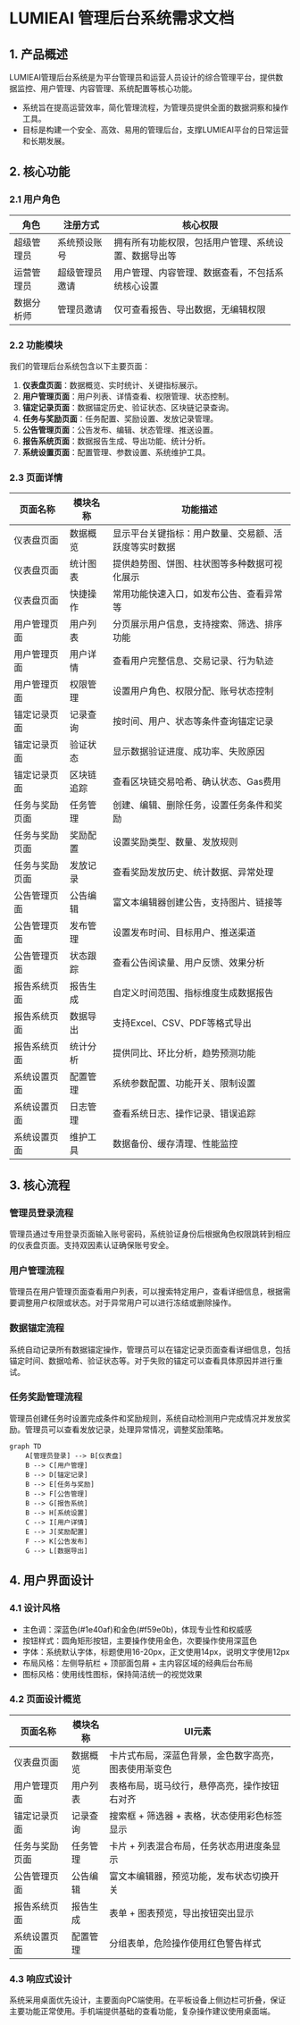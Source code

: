 # LUMIEAI 管理后台系统需求文档

## 1. 产品概述

LUMIEAI管理后台系统是为平台管理员和运营人员设计的综合管理平台，提供数据监控、用户管理、内容管理、系统配置等核心功能。
- 系统旨在提高运营效率，简化管理流程，为管理员提供全面的数据洞察和操作工具。
- 目标是构建一个安全、高效、易用的管理后台，支撑LUMIEAI平台的日常运营和长期发展。

## 2. 核心功能

### 2.1 用户角色

| 角色 | 注册方式 | 核心权限 |
|------|----------|----------|
| 超级管理员 | 系统预设账号 | 拥有所有功能权限，包括用户管理、系统设置、数据导出等 |
| 运营管理员 | 超级管理员邀请 | 用户管理、内容管理、数据查看，不包括系统核心设置 |
| 数据分析师 | 管理员邀请 | 仅可查看报告、导出数据，无编辑权限 |

### 2.2 功能模块

我们的管理后台系统包含以下主要页面：
1. **仪表盘页面**：数据概览、实时统计、关键指标展示。
2. **用户管理页面**：用户列表、详情查看、权限管理、状态控制。
3. **锚定记录页面**：数据锚定历史、验证状态、区块链记录查询。
4. **任务与奖励页面**：任务配置、奖励设置、发放记录管理。
5. **公告管理页面**：公告发布、编辑、状态管理、推送设置。
6. **报告系统页面**：数据报告生成、导出功能、统计分析。
7. **系统设置页面**：配置管理、参数设置、系统维护工具。

### 2.3 页面详情

| 页面名称 | 模块名称 | 功能描述 |
|----------|----------|----------|
| 仪表盘页面 | 数据概览 | 显示平台关键指标：用户数量、交易额、活跃度等实时数据 |
| 仪表盘页面 | 统计图表 | 提供趋势图、饼图、柱状图等多种数据可视化展示 |
| 仪表盘页面 | 快捷操作 | 常用功能快速入口，如发布公告、查看异常等 |
| 用户管理页面 | 用户列表 | 分页展示用户信息，支持搜索、筛选、排序功能 |
| 用户管理页面 | 用户详情 | 查看用户完整信息、交易记录、行为轨迹 |
| 用户管理页面 | 权限管理 | 设置用户角色、权限分配、账号状态控制 |
| 锚定记录页面 | 记录查询 | 按时间、用户、状态等条件查询锚定记录 |
| 锚定记录页面 | 验证状态 | 显示数据验证进度、成功率、失败原因 |
| 锚定记录页面 | 区块链追踪 | 查看区块链交易哈希、确认状态、Gas费用 |
| 任务与奖励页面 | 任务管理 | 创建、编辑、删除任务，设置任务条件和奖励 |
| 任务与奖励页面 | 奖励配置 | 设置奖励类型、数量、发放规则 |
| 任务与奖励页面 | 发放记录 | 查看奖励发放历史、统计数据、异常处理 |
| 公告管理页面 | 公告编辑 | 富文本编辑器创建公告，支持图片、链接等 |
| 公告管理页面 | 发布管理 | 设置发布时间、目标用户、推送渠道 |
| 公告管理页面 | 状态跟踪 | 查看公告阅读量、用户反馈、效果分析 |
| 报告系统页面 | 报告生成 | 自定义时间范围、指标维度生成数据报告 |
| 报告系统页面 | 数据导出 | 支持Excel、CSV、PDF等格式导出 |
| 报告系统页面 | 统计分析 | 提供同比、环比分析，趋势预测功能 |
| 系统设置页面 | 配置管理 | 系统参数配置、功能开关、限制设置 |
| 系统设置页面 | 日志管理 | 查看系统日志、操作记录、错误追踪 |
| 系统设置页面 | 维护工具 | 数据备份、缓存清理、性能监控 |

## 3. 核心流程

### 管理员登录流程
管理员通过专用登录页面输入账号密码，系统验证身份后根据角色权限跳转到相应的仪表盘页面。支持双因素认证确保账号安全。

### 用户管理流程
管理员在用户管理页面查看用户列表，可以搜索特定用户，查看详细信息，根据需要调整用户权限或状态。对于异常用户可以进行冻结或删除操作。

### 数据锚定流程
系统自动记录所有数据锚定操作，管理员可以在锚定记录页面查看详细信息，包括锚定时间、数据哈希、验证状态等。对于失败的锚定可以查看具体原因并进行重试。

### 任务奖励管理流程
管理员创建任务时设置完成条件和奖励规则，系统自动检测用户完成情况并发放奖励。管理员可以查看发放记录，处理异常情况，调整奖励策略。

```mermaid
graph TD
    A[管理员登录] --> B[仪表盘]
    B --> C[用户管理]
    B --> D[锚定记录]
    B --> E[任务与奖励]
    B --> F[公告管理]
    B --> G[报告系统]
    B --> H[系统设置]
    C --> I[用户详情]
    E --> J[奖励配置]
    F --> K[公告发布]
    G --> L[数据导出]
```

## 4. 用户界面设计

### 4.1 设计风格
- 主色调：深蓝色(#1e40af)和金色(#f59e0b)，体现专业性和权威感
- 按钮样式：圆角矩形按钮，主要操作使用金色，次要操作使用深蓝色
- 字体：系统默认字体，标题使用16-20px，正文使用14px，说明文字使用12px
- 布局风格：左侧导航栏 + 顶部面包屑 + 主内容区域的经典后台布局
- 图标风格：使用线性图标，保持简洁统一的视觉效果

### 4.2 页面设计概览

| 页面名称 | 模块名称 | UI元素 |
|----------|----------|--------|
| 仪表盘页面 | 数据概览 | 卡片式布局，深蓝色背景，金色数字高亮，图表使用渐变色 |
| 用户管理页面 | 用户列表 | 表格布局，斑马纹行，悬停高亮，操作按钮右对齐 |
| 锚定记录页面 | 记录查询 | 搜索框 + 筛选器 + 表格，状态使用彩色标签显示 |
| 任务与奖励页面 | 任务管理 | 卡片 + 列表混合布局，任务状态用进度条显示 |
| 公告管理页面 | 公告编辑 | 富文本编辑器，预览功能，发布状态切换开关 |
| 报告系统页面 | 报告生成 | 表单 + 图表预览，导出按钮突出显示 |
| 系统设置页面 | 配置管理 | 分组表单，危险操作使用红色警告样式 |

### 4.3 响应式设计
系统采用桌面优先设计，主要面向PC端使用。在平板设备上侧边栏可折叠，保证主要功能正常使用。手机端提供基础的查看功能，复杂操作建议使用桌面端。